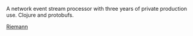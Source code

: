 A network event stream processor with three years of private production use. Clojure and protobufs.

[Riemann](https://github.com/aphyr/riemann)
